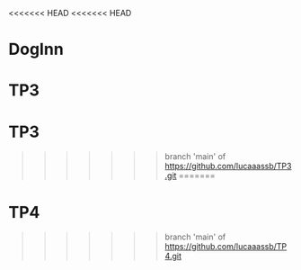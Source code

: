 <<<<<<< HEAD
<<<<<<< HEAD
# DogInn
 TP3
=======
# TP3
>>>>>>> branch 'main' of https://github.com/lucaaassb/TP3.git
=======
# TP4
>>>>>>> branch 'main' of https://github.com/lucaaassb/TP4.git
